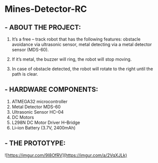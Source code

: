 # Mines-Detector-RC
## - ABOUT THE PROJECT:
1. It’s a free – track robot that has the following features: obstacle avoidance via ultrasonic sensor, metal detecting via a metal detector sensor (MDS-60).

2. If it’s metal, the buzzer will ring, the robot will stop moving.

3. In case of obstacle detected, the robot will rotate to the right until the path is clear.

## - HARDWARE COMPONENTS:
1. ATMEGA32 microcontroller
2. Metal Detector MDS-60
3. Ultrasonic Sensor HC–04 
4. DC Motors
5. L298N DC Motor Driver H–Bridge  
6. Li–ion Battery (3.7V, 2400mAh)

## - THE PROTOTYPE:
![https://imgur.com/9I8OfRV](https://imgur.com/a/2VqXJLk)

